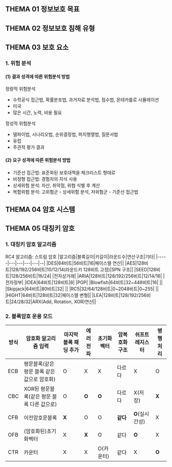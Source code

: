 ## **THEMA 01 정보보호 목표**



## **THEMA 02 정보보호 침해 유형**



## **THEMA 03 보호 요소**

### 1. 위험 분석

#### (1) 결과 성격에 따른 위험분석 방법
정량적 위험분석
- 수학공식 접근법, 확률분포법, 과거자료 분석법, 점수법, 몬테카를로 시뮬레이션
- 미국
- 많은 시간, 노력, 비용 필요

정성적 위험분석
- 델파이법, 시나리오법, 순위결정법, 퍼지행렬법, 질문서법
- 유럽
- 주관적 평가 결과

#### (2) 요구 성격에 따른 위험분석 방법
- 기준선 접근법: 표준화된 보호대책을 체크리스트 형태로
- 비정형 접근법: 경험자의 지식 사용
- 상세위험 분석: 자산, 취약점, 위협 식별 후 계산
- 복합위험 분석: 고위험군 - 상세위험 분석, 저위험군 - 기준선 접근법



## **THEMA 04 암호 시스템**



## **THEMA 05 대칭키 암호**
### 1. 대칭키 암호 알고리즘
RC4 알고리즘: 스트림 암호
|알고리즘|블록길이|키길이|라운드수|연산구조|기타|
|-----|---|---|---|---|--|
|DES|64비트|56비트|16|페이스텔 연산||
|AES|128비트|128/192/256비트|10/12/14(라운드키 128비트 고정)|SPN 구조||
|SEED|128비트|128/256비트|16/24| |전자상거래|
|ARIA|128비트|128/192/256비트|12/14/16| |전자정부|
|IDEA|64비트|128비트|8| |PGP|
|Blowfish|64비트|32~448비트|16| ||
|Skipjack|64비트|80비트|32| ||
|RC5|32/64/128비트|0~2048비트|0~255| ||
|HIGHT|64비트|128비트|32|페이스텔 변형||
|LEA|128비트|128/192/256비트|24/28/32|ARX(Add, Rotation, XOR)연산||

### 2. 블록암호 운용 모드
|방식|암호화 알고리즘 입력|마지막 블록 패딩 추가|에러전파|초기화벡터|암복호화 구조|쉬프트레지스터|병행처리|
|-----|---|---|---|---|---|---|---|
|ECB|평문블록(같은 평문 블록 같은 값으로 암호화)|O|X|X|다르다|X|O|
|CBC|XOR된 평문블록(같은 평문 블록 다른 값으로)|O|**O**|**O**|다르다|X(저장)|**X**|
|CFB|이전암호문블록|**X**|O|O|**같다**|**O**(실시간성)|X|
|OFB|(암호화된)초기화벡터|X|**X**|O|같다|**O**|X|
|CTR|카운터|X|X|O(카운터)|같다|X|**O**|